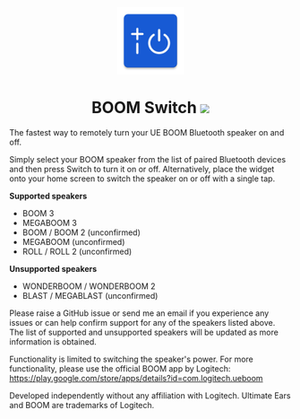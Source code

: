<p align="center">
    <img width="120" src="app/src/main/ic_launcher-web.png">
</p>

<h1 align="center">
    BOOM Switch
    <a href="https://travis-ci.com/Shingyx/BoomSwitch">
        <img src="https://travis-ci.com/Shingyx/BoomSwitch.svg?branch=master">
    </a>
</h1>

The fastest way to remotely turn your UE BOOM Bluetooth speaker on and off.

Simply select your BOOM speaker from the list of paired Bluetooth devices and then press Switch to turn it on or off. Alternatively, place the widget onto your home screen to switch the speaker on or off with a single tap.

<b>Supported speakers</b>
- BOOM 3
- MEGABOOM 3
- BOOM / BOOM 2 (unconfirmed)
- MEGABOOM (unconfirmed)
- ROLL / ROLL 2 (unconfirmed)

<b>Unsupported speakers</b>
- WONDERBOOM / WONDERBOOM 2
- BLAST / MEGABLAST (unconfirmed)

Please raise a GitHub issue or send me an email if you experience any issues or can help confirm support for any of the speakers listed above. The list of supported and unsupported speakers will be updated as more information is obtained.

Functionality is limited to switching the speaker's power. For more functionality, please use the official BOOM app by Logitech: https://play.google.com/store/apps/details?id=com.logitech.ueboom

Developed independently without any affiliation with Logitech. Ultimate Ears and BOOM are trademarks of Logitech.
